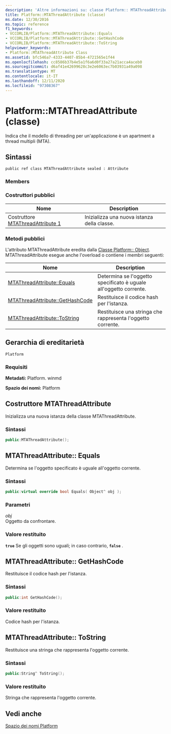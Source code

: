 ```yaml
---
description: 'Altre informazioni su: classe Platform:: MTAThreadAttribute'
title: Platform::MTAThreadAttribute (classe)
ms.date: 12/30/2016
ms.topic: reference
f1_keywords:
- VCCORLIB/Platform::MTAThreadAttribute::Equals
- VCCORLIB/Platform::MTAThreadAttribute::GetHashCode
- VCCORLIB/Platform::MTAThreadAttribute::ToString
helpviewer_keywords:
- Platform::MTAThreadAttribute Class
ms.assetid: bfc546a7-4333-4407-85b4-4721565e1f44
ms.openlocfilehash: cc8586b37b4e5a1f6a6d0f33a27a21acca4aceb0
ms.sourcegitcommit: d6af41e42699628c3e2e6063ec7b03931a49a098
ms.translationtype: MT
ms.contentlocale: it-IT
ms.lasthandoff: 12/11/2020
ms.locfileid: "97308367"
---
```

# <a name="platformmtathreadattribute-class"></a>Platform::MTAThreadAttribute (classe)

Indica che il modello di threading per un'applicazione è un apartment a thread multipli (MTA).

## <a name="syntax"></a>Sintassi

```
public ref class MTAThreadAttribute sealed : Attribute
```

### <a name="members"></a>Members

### <a name="public-constructors"></a>Costruttori pubblici

|Nome|Description|
|----------|-----------------|
|Costruttore [MTAThreadAttribute 1](#ctor)|Inizializza una nuova istanza della classe.|

### <a name="public-methods"></a>Metodi pubblici

L'attributo MTAThreadAttribute eredita dalla [Classe Platform:: Object](../cppcx/platform-object-class.md). MTAThreadAttribute esegue anche l'overload o contiene i membri seguenti:

|Nome|Description|
|----------|-----------------|
|[MTAThreadAttribute::Equals](#equals)|Determina se l'oggetto specificato è uguale all'oggetto corrente.|
|[MTAThreadAttribute::GetHashCode](#gethashcode)|Restituisce il codice hash per l'istanza.|
|[MTAThreadAttribute::ToString](#tostring)|Restituisce una stringa che rappresenta l'oggetto corrente.|

## <a name="inheritance-hierarchy"></a>Gerarchia di ereditarietà

`Platform`

### <a name="requirements"></a>Requisiti

**Metadati:** Platform. winmd

**Spazio dei nomi:** Platform

## <a name="mtathreadattribute-constructor"></a><a name="ctor"></a> Costruttore MTAThreadAttribute

Inizializza una nuova istanza della classe MTAThreadAttribute.

### <a name="syntax"></a>Sintassi

```cpp
public:MTAThreadAttribute();
```

## <a name="mtathreadattributeequals"></a><a name="equals"></a> MTAThreadAttribute:: Equals

Determina se l'oggetto specificato è uguale all'oggetto corrente.

### <a name="syntax"></a>Sintassi

```cpp
public:virtual override bool Equals( Object^ obj );
```

### <a name="parameters"></a>Parametri

*obj*<br/>
Oggetto da confrontare.

### <a name="return-value"></a>Valore restituito

**`true`** Se gli oggetti sono uguali; in caso contrario, **`false`** .

## <a name="mtathreadattributegethashcode"></a><a name="gethashcode"></a> MTAThreadAttribute:: GetHashCode

Restituisce il codice hash per l'istanza.

### <a name="syntax"></a>Sintassi

```cpp
public:int GetHashCode();
```

### <a name="return-value"></a>Valore restituito

Codice hash per l'istanza.

## <a name="mtathreadattributetostring"></a><a name="tostring"></a> MTAThreadAttribute:: ToString

Restituisce una stringa che rappresenta l'oggetto corrente.

### <a name="syntax"></a>Sintassi

```cpp
public:String^ ToString();
```

### <a name="return-value"></a>Valore restituito

Stringa che rappresenta l'oggetto corrente.

## <a name="see-also"></a>Vedi anche

[Spazio dei nomi Platform](platform-namespace-c-cx.md)
